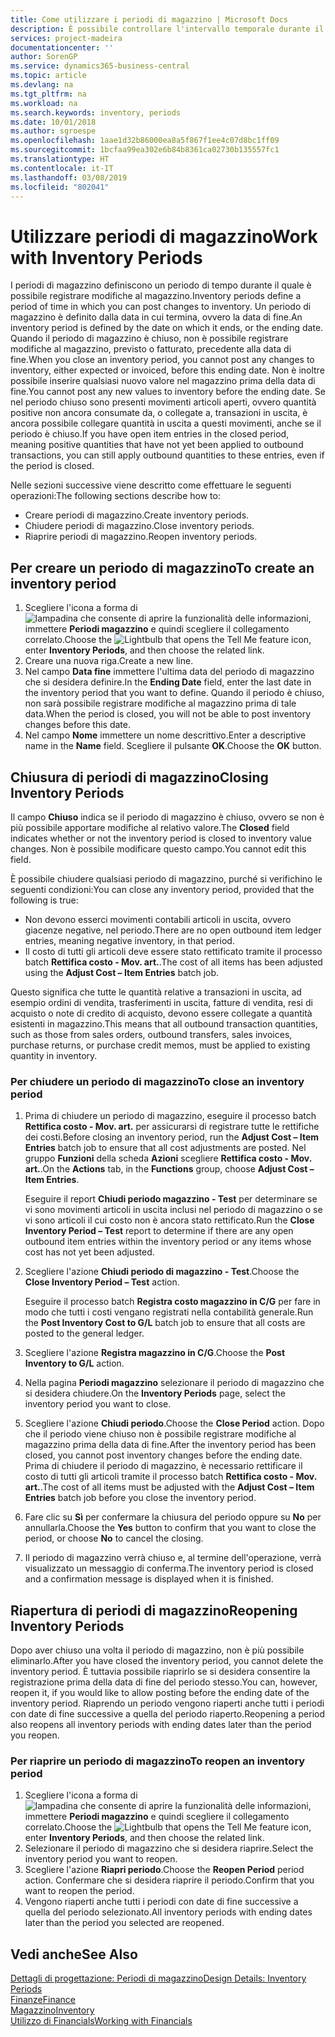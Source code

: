 ```yaml
---
title: Come utilizzare i periodi di magazzino | Microsoft Docs
description: È possibile controllare l'intervallo temporale durante il quale si possono registrare modifiche al magazzino defininendo periodi di magazzino.
services: project-madeira
documentationcenter: ''
author: SorenGP
ms.service: dynamics365-business-central
ms.topic: article
ms.devlang: na
ms.tgt_pltfrm: na
ms.workload: na
ms.search.keywords: inventory, periods
ms.date: 10/01/2018
ms.author: sgroespe
ms.openlocfilehash: 1aae1d32b86000ea8a5f867f1ee4c07d8bc1ff09
ms.sourcegitcommit: 1bcfaa99ea302e6b84b8361ca02730b135557fc1
ms.translationtype: HT
ms.contentlocale: it-IT
ms.lasthandoff: 03/08/2019
ms.locfileid: "802041"
---
```

# <a name="work-with-inventory-periods"></a><span data-ttu-id="b671e-103">Utilizzare periodi di magazzino</span><span class="sxs-lookup"><span data-stu-id="b671e-103">Work with Inventory Periods</span></span>
<span data-ttu-id="b671e-104">I periodi di magazzino definiscono un periodo di tempo durante il quale è possibile registrare modifiche al magazzino.</span><span class="sxs-lookup"><span data-stu-id="b671e-104">Inventory periods define a period of time in which you can post changes to inventory.</span></span> <span data-ttu-id="b671e-105">Un periodo di magazzino è definito dalla data in cui termina, ovvero la data di fine.</span><span class="sxs-lookup"><span data-stu-id="b671e-105">An inventory period is defined by the date on which it ends, or the ending date.</span></span> <span data-ttu-id="b671e-106">Quando il periodo di magazzino è chiuso, non è possibile registrare modifiche al magazzino, previsto o fatturato, precedente alla data di fine.</span><span class="sxs-lookup"><span data-stu-id="b671e-106">When you close an inventory period, you cannot post any changes to inventory, either expected or invoiced, before this ending date.</span></span> <span data-ttu-id="b671e-107">Non è inoltre possibile inserire qualsiasi nuovo valore nel magazzino prima della data di fine.</span><span class="sxs-lookup"><span data-stu-id="b671e-107">You cannot post any new values to inventory before the ending date.</span></span> <span data-ttu-id="b671e-108">Se nel periodo chiuso sono presenti movimenti articoli aperti, ovvero quantità positive non ancora consumate da, o collegate a, transazioni in uscita, è ancora possibile collegare quantità in uscita a questi movimenti, anche se il periodo è chiuso.</span><span class="sxs-lookup"><span data-stu-id="b671e-108">If you have open item entries in the closed period, meaning positive quantities that have not yet been applied to outbound transactions, you can still apply outbound quantities to these entries, even if the period is closed.</span></span>  

<span data-ttu-id="b671e-109">Nelle sezioni successive viene descritto come effettuare le seguenti operazioni:</span><span class="sxs-lookup"><span data-stu-id="b671e-109">The following sections describe how to:</span></span>  

* <span data-ttu-id="b671e-110">Creare periodi di magazzino.</span><span class="sxs-lookup"><span data-stu-id="b671e-110">Create inventory periods.</span></span>  
* <span data-ttu-id="b671e-111">Chiudere periodi di magazzino.</span><span class="sxs-lookup"><span data-stu-id="b671e-111">Close inventory periods.</span></span>  
* <span data-ttu-id="b671e-112">Riaprire periodi di magazzino.</span><span class="sxs-lookup"><span data-stu-id="b671e-112">Reopen inventory periods.</span></span>  

## <a name="to-create-an-inventory-period"></a><span data-ttu-id="b671e-113">Per creare un periodo di magazzino</span><span class="sxs-lookup"><span data-stu-id="b671e-113">To create an inventory period</span></span>  
1. <span data-ttu-id="b671e-114">Scegliere l'icona a forma di ![lampadina che consente di aprire la funzionalità delle informazioni](media/ui-search/search_small.png "Informazioni sull'operazione che si desidera eseguire"), immettere **Periodi magazzino** e quindi scegliere il collegamento correlato.</span><span class="sxs-lookup"><span data-stu-id="b671e-114">Choose the ![Lightbulb that opens the Tell Me feature](media/ui-search/search_small.png "Tell me what you want to do") icon, enter **Inventory Periods**, and then choose the related link.</span></span>  
2. <span data-ttu-id="b671e-115">Creare una nuova riga.</span><span class="sxs-lookup"><span data-stu-id="b671e-115">Create a new line.</span></span>  
3. <span data-ttu-id="b671e-116">Nel campo **Data fine** immettere l'ultima data del periodo di magazzino che si desidera definire.</span><span class="sxs-lookup"><span data-stu-id="b671e-116">In the **Ending Date** field, enter the last date in the inventory period that you want to define.</span></span> <span data-ttu-id="b671e-117">Quando il periodo è chiuso, non sarà possibile registrare modifiche al magazzino prima di tale data.</span><span class="sxs-lookup"><span data-stu-id="b671e-117">When the period is closed, you will not be able to post inventory changes before this date.</span></span>  
4. <span data-ttu-id="b671e-118">Nel campo **Nome** immettere un nome descrittivo.</span><span class="sxs-lookup"><span data-stu-id="b671e-118">Enter a descriptive name in the **Name** field.</span></span> <span data-ttu-id="b671e-119">Scegliere il pulsante **OK**.</span><span class="sxs-lookup"><span data-stu-id="b671e-119">Choose the **OK** button.</span></span>  

## <a name="closing-inventory-periods"></a><span data-ttu-id="b671e-120">Chiusura di periodi di magazzino</span><span class="sxs-lookup"><span data-stu-id="b671e-120">Closing Inventory Periods</span></span>  
<span data-ttu-id="b671e-121">Il campo **Chiuso** indica se il periodo di magazzino è chiuso, ovvero se non è più possibile apportare modifiche al relativo valore.</span><span class="sxs-lookup"><span data-stu-id="b671e-121">The **Closed** field indicates whether or not the inventory period is closed to inventory value changes.</span></span> <span data-ttu-id="b671e-122">Non è possibile modificare questo campo.</span><span class="sxs-lookup"><span data-stu-id="b671e-122">You cannot edit this field.</span></span>  

<span data-ttu-id="b671e-123">È possibile chiudere qualsiasi periodo di magazzino, purché si verifichino le seguenti condizioni:</span><span class="sxs-lookup"><span data-stu-id="b671e-123">You can close any inventory period, provided that the following is true:</span></span>  

* <span data-ttu-id="b671e-124">Non devono esserci movimenti contabili articoli in uscita, ovvero giacenze negative, nel periodo.</span><span class="sxs-lookup"><span data-stu-id="b671e-124">There are no open outbound item ledger entries, meaning negative inventory, in that period.</span></span>  
* <span data-ttu-id="b671e-125">Il costo di tutti gli articoli deve essere stato rettificato tramite il processo batch **Rettifica costo - Mov. art.**.</span><span class="sxs-lookup"><span data-stu-id="b671e-125">The cost of all items has been adjusted using the **Adjust Cost – Item Entries** batch job.</span></span>  

<span data-ttu-id="b671e-126">Questo significa che tutte le quantità relative a transazioni in uscita, ad esempio ordini di vendita, trasferimenti in uscita, fatture di vendita, resi di acquisto o note di credito di acquisto, devono essere collegate a quantità esistenti in magazzino.</span><span class="sxs-lookup"><span data-stu-id="b671e-126">This means that all outbound transaction quantities, such as those from sales orders, outbound transfers, sales invoices, purchase returns, or purchase credit memos, must be applied to existing quantity in inventory.</span></span>  

### <a name="to-close-an-inventory-period"></a><span data-ttu-id="b671e-127">Per chiudere un periodo di magazzino</span><span class="sxs-lookup"><span data-stu-id="b671e-127">To close an inventory period</span></span>  
1. <span data-ttu-id="b671e-128">Prima di chiudere un periodo di magazzino, eseguire il processo batch **Rettifica costo - Mov. art.** per assicurarsi di registrare tutte le rettifiche dei costi.</span><span class="sxs-lookup"><span data-stu-id="b671e-128">Before closing an inventory period, run the **Adjust Cost – Item Entries** batch job to ensure that all cost adjustments are posted.</span></span> <span data-ttu-id="b671e-129">Nel gruppo **Funzioni** della scheda **Azioni** scegliere **Rettifica costo - Mov. art.**.</span><span class="sxs-lookup"><span data-stu-id="b671e-129">On the **Actions** tab, in the **Functions** group, choose **Adjust Cost – Item Entries**.</span></span>  

     <span data-ttu-id="b671e-130">Eseguire il report **Chiudi periodo magazzino - Test** per determinare se vi sono movimenti articoli in uscita inclusi nel periodo di magazzino o se vi sono articoli il cui costo non è ancora stato rettificato.</span><span class="sxs-lookup"><span data-stu-id="b671e-130">Run the **Close Inventory Period – Test** report to determine if there are any open outbound item entries within the inventory period or any items whose cost has not yet been adjusted.</span></span>  
2. <span data-ttu-id="b671e-131">Scegliere l'azione **Chiudi periodo di magazzino - Test**.</span><span class="sxs-lookup"><span data-stu-id="b671e-131">Choose the **Close Inventory Period – Test** action.</span></span>  

     <span data-ttu-id="b671e-132">Eseguire il processo batch **Registra costo magazzino in C/G** per fare in modo che tutti i costi vengano registrati nella contabilità generale.</span><span class="sxs-lookup"><span data-stu-id="b671e-132">Run the **Post Inventory Cost to G/L** batch job to ensure that all costs are posted to the general ledger.</span></span>  
3. <span data-ttu-id="b671e-133">Scegliere l'azione **Registra magazzino in C/G**.</span><span class="sxs-lookup"><span data-stu-id="b671e-133">Choose the **Post Inventory to G/L** action.</span></span>  
4. <span data-ttu-id="b671e-134">Nella pagina **Periodi magazzino** selezionare il periodo di magazzino che si desidera chiudere.</span><span class="sxs-lookup"><span data-stu-id="b671e-134">On the **Inventory Periods** page, select the inventory period you want to close.</span></span>  
5. <span data-ttu-id="b671e-135">Scegliere l'azione **Chiudi periodo**.</span><span class="sxs-lookup"><span data-stu-id="b671e-135">Choose the **Close Period** action.</span></span> <span data-ttu-id="b671e-136">Dopo che il periodo viene chiuso non è possibile registrare modifiche al magazzino prima della data di fine.</span><span class="sxs-lookup"><span data-stu-id="b671e-136">After the inventory period has been closed, you cannot post inventory changes before the ending date.</span></span> <span data-ttu-id="b671e-137">Prima di chiudere il periodo di magazzino, è necessario rettificare il costo di tutti gli articoli tramite il processo batch **Rettifica costo - Mov. art.**.</span><span class="sxs-lookup"><span data-stu-id="b671e-137">The cost of all items must be adjusted with the **Adjust Cost – Item Entries** batch job before you close the inventory period.</span></span>  
6. <span data-ttu-id="b671e-138">Fare clic su **Sì** per confermare la chiusura del periodo oppure su **No** per annullarla.</span><span class="sxs-lookup"><span data-stu-id="b671e-138">Choose the **Yes** button to confirm that you want to close the period, or choose **No** to cancel the closing.</span></span>  
7. <span data-ttu-id="b671e-139">Il periodo di magazzino verrà chiuso e, al termine dell'operazione, verrà visualizzato un messaggio di conferma.</span><span class="sxs-lookup"><span data-stu-id="b671e-139">The inventory period is closed and a confirmation message is displayed when it is finished.</span></span>  

## <a name="reopening-inventory-periods"></a><span data-ttu-id="b671e-140">Riapertura di periodi di magazzino</span><span class="sxs-lookup"><span data-stu-id="b671e-140">Reopening Inventory Periods</span></span>  
<span data-ttu-id="b671e-141">Dopo aver chiuso una volta il periodo di magazzino, non è più possibile eliminarlo.</span><span class="sxs-lookup"><span data-stu-id="b671e-141">After you have closed the inventory period, you cannot delete the inventory period.</span></span> <span data-ttu-id="b671e-142">È tuttavia possibile riaprirlo se si desidera consentire la registrazione prima della data di fine del periodo stesso.</span><span class="sxs-lookup"><span data-stu-id="b671e-142">You can, however, reopen it, if you would like to allow posting before the ending date of the inventory period.</span></span> <span data-ttu-id="b671e-143">Riaprendo un periodo vengono riaperti anche tutti i periodi con date di fine successive a quella del periodo riaperto.</span><span class="sxs-lookup"><span data-stu-id="b671e-143">Reopening a period also reopens all inventory periods with ending dates later than the period you reopen.</span></span>  

### <a name="to-reopen-an-inventory-period"></a><span data-ttu-id="b671e-144">Per riaprire un periodo di magazzino</span><span class="sxs-lookup"><span data-stu-id="b671e-144">To reopen an inventory period</span></span>  
1. <span data-ttu-id="b671e-145">Scegliere l'icona a forma di ![lampadina che consente di aprire la funzionalità delle informazioni](media/ui-search/search_small.png "Informazioni sull'operazione che si desidera eseguire"), immettere **Periodi magazzino** e quindi scegliere il collegamento correlato.</span><span class="sxs-lookup"><span data-stu-id="b671e-145">Choose the ![Lightbulb that opens the Tell Me feature](media/ui-search/search_small.png "Tell me what you want to do") icon, enter **Inventory Periods**, and then choose the related link.</span></span>  
2. <span data-ttu-id="b671e-146">Selezionare il periodo di magazzino che si desidera riaprire.</span><span class="sxs-lookup"><span data-stu-id="b671e-146">Select the inventory period you want to reopen.</span></span>  
3. <span data-ttu-id="b671e-147">Scegliere l'azione **Riapri periodo**.</span><span class="sxs-lookup"><span data-stu-id="b671e-147">Choose the **Reopen Period** period action.</span></span> <span data-ttu-id="b671e-148">Confermare che si desidera riaprire il periodo.</span><span class="sxs-lookup"><span data-stu-id="b671e-148">Confirm that you want to reopen the period.</span></span>  
4. <span data-ttu-id="b671e-149">Vengono riaperti anche tutti i periodi con date di fine successive a quella del periodo selezionato.</span><span class="sxs-lookup"><span data-stu-id="b671e-149">All inventory periods with ending dates later than the period you selected are reopened.</span></span>  

## <a name="see-also"></a><span data-ttu-id="b671e-150">Vedi anche</span><span class="sxs-lookup"><span data-stu-id="b671e-150">See Also</span></span>  
[<span data-ttu-id="b671e-151">Dettagli di progettazione: Periodi di magazzino</span><span class="sxs-lookup"><span data-stu-id="b671e-151">Design Details: Inventory Periods</span></span>](design-details-inventory-periods.md)  
[<span data-ttu-id="b671e-152">Finanze</span><span class="sxs-lookup"><span data-stu-id="b671e-152">Finance</span></span>](finance.md)  
[<span data-ttu-id="b671e-153">Magazzino</span><span class="sxs-lookup"><span data-stu-id="b671e-153">Inventory</span></span>](inventory-manage-inventory.md)  
[<span data-ttu-id="b671e-154">Utilizzo di Financials</span><span class="sxs-lookup"><span data-stu-id="b671e-154">Working with Financials</span></span>](ui-work-product.md)
